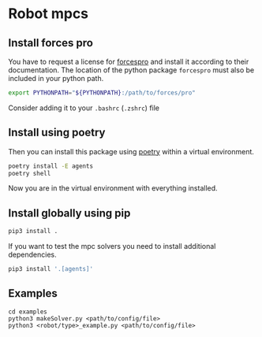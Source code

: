 # Robot mpcs

## Install forces pro
You have to request a license for [forcespro](https://forces.embotech.com/) and install it
according to their documentation.
The location of the python package `forcespro` must also be included in your python path.
```bash
export PYTHONPATH="${PYTHONPATH}:/path/to/forces/pro"
```
Consider adding it to your `.bashrc` (`.zshrc`) file

## Install using poetry
Then you can install this package using [poetry](https://python-poetry.org/docs/) within a
virtual environment.
```bash
poetry install -E agents
poetry shell
```
Now you are in the virtual environment with everything installed.

## Install globally using pip
```bash
pip3 install .
```
If you want to test the mpc solvers you need to install additional dependencies.
```bash
pip3 install '.[agents]'
```

## Examples
```
cd examples
python3 makeSolver.py <path/to/config/file>
python3 <robot/type>_example.py <path/to/config/file>
```

